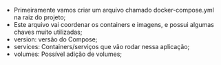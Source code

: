 * Primeiramente vamos criar um arquivo chamado docker-compose.yml na raiz do projeto;
* Este arquivo vai coordenar os containers e imagens, e possui algumas chaves muito utilizadas;
* version: versão do Compose;
* services: Containers/serviços que vão rodar nessa aplicação;
* volumes: Possível adição de volumes;